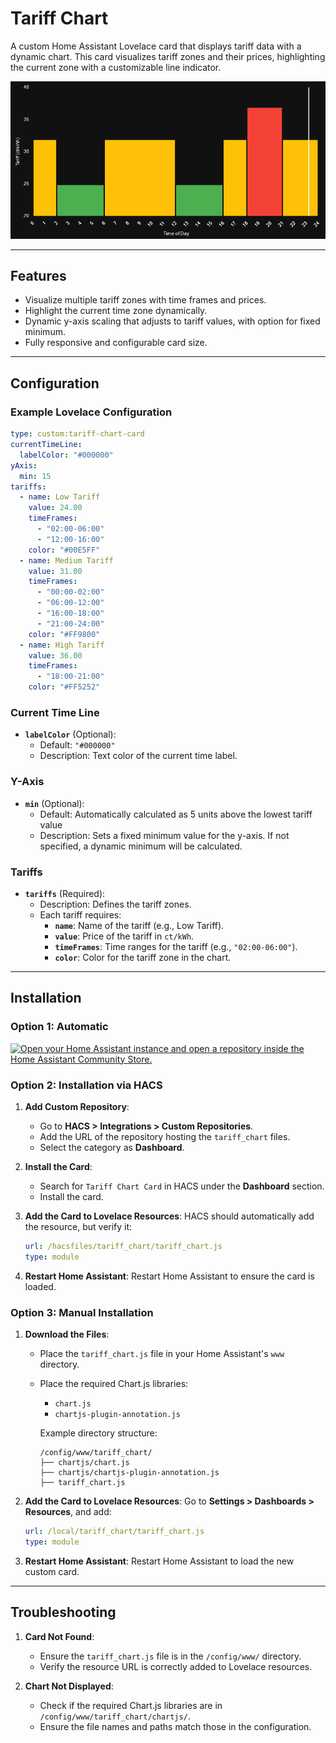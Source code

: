 # Tariff Chart

A custom Home Assistant Lovelace card that displays tariff data with a dynamic chart. This card visualizes tariff zones and their prices, highlighting the current zone with a customizable line indicator.

![Tariff Chart](./tariff_chart.png)

---

## Features

- Visualize multiple tariff zones with time frames and prices.
- Highlight the current time zone dynamically.
- Dynamic y-axis scaling that adjusts to tariff values, with option for fixed minimum.
- Fully responsive and configurable card size.

---

## Configuration

### Example Lovelace Configuration
```yaml
type: custom:tariff-chart-card
currentTimeLine:
  labelColor: "#000000"
yAxis:
  min: 15
tariffs:
  - name: Low Tariff
    value: 24.00
    timeFrames:
      - "02:00-06:00"
      - "12:00-16:00"
    color: "#00E5FF"
  - name: Medium Tariff
    value: 31.00
    timeFrames:
      - "00:00-02:00"
      - "06:00-12:00"
      - "16:00-18:00"
      - "21:00-24:00"
    color: "#FF9800"
  - name: High Tariff
    value: 36.00
    timeFrames:
      - "18:00-21:00"
    color: "#FF5252"
```

### Current Time Line
- **`labelColor`** (Optional):
  - Default: `"#000000"`
  - Description: Text color of the current time label.

### Y-Axis
- **`min`** (Optional):
  - Default: Automatically calculated as 5 units above the lowest tariff value
  - Description: Sets a fixed minimum value for the y-axis. If not specified, a dynamic minimum will be calculated.

### Tariffs
- **`tariffs`** (Required):
  - Description: Defines the tariff zones.
  - Each tariff requires:
    - **`name`**: Name of the tariff (e.g., Low Tariff).
    - **`value`**: Price of the tariff in `ct/kWh`.
    - **`timeFrames`**: Time ranges for the tariff (e.g., `"02:00-06:00"`).
    - **`color`**: Color for the tariff zone in the chart.

---

## Installation

### Option 1: Automatic
[![Open your Home Assistant instance and open a repository inside the Home Assistant Community Store.](https://my.home-assistant.io/badges/hacs_repository.svg)](https://my.home-assistant.io/redirect/hacs_repository/?owner=jwillmer&repository=tariff-chart&category=plugin)

### Option 2: Installation via HACS

1. **Add Custom Repository**:
   - Go to **HACS > Integrations > Custom Repositories**.
   - Add the URL of the repository hosting the `tariff_chart` files.
   - Select the category as **Dashboard**.

2. **Install the Card**:
   - Search for `Tariff Chart Card` in HACS under the **Dashboard** section.
   - Install the card.

3. **Add the Card to Lovelace Resources**:
   HACS should automatically add the resource, but verify it:
   ```yaml
   url: /hacsfiles/tariff_chart/tariff_chart.js
   type: module
   ```

4. **Restart Home Assistant**:
   Restart Home Assistant to ensure the card is loaded.

### Option 3: Manual Installation

1. **Download the Files**:
   - Place the `tariff_chart.js` file in your Home Assistant's `www` directory.
   - Place the required Chart.js libraries:
     - `chart.js`
     - `chartjs-plugin-annotation.js`

     Example directory structure:
     ```
     /config/www/tariff_chart/
     ├── chartjs/chart.js
     ├── chartjs/chartjs-plugin-annotation.js
     ├── tariff_chart.js
     ```

2. **Add the Card to Lovelace Resources**:
   Go to **Settings > Dashboards > Resources**, and add:
   ```yaml
   url: /local/tariff_chart/tariff_chart.js
   type: module
   ```

3. **Restart Home Assistant**:
   Restart Home Assistant to load the new custom card.

---

## Troubleshooting

1. **Card Not Found**:
   - Ensure the `tariff_chart.js` file is in the `/config/www/` directory.
   - Verify the resource URL is correctly added to Lovelace resources.

2. **Chart Not Displayed**:
   - Check if the required Chart.js libraries are in `/config/www/tariff_chart/chartjs/`.
   - Ensure the file names and paths match those in the configuration.
